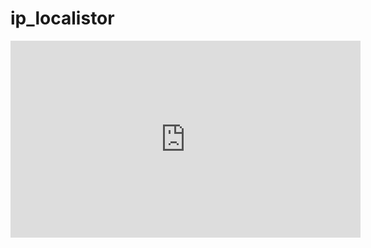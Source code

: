 # ip_localistor

<iframe width="560" height="315" src="https://www.youtube.com/embed/RQ2LMvraryc" title="YouTube video player" frameborder="0" allow="accelerometer; autoplay; clipboard-write; encrypted-media; gyroscope; picture-in-picture" allowfullscreen></iframe>
